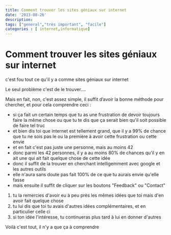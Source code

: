 ```yaml
---
title: Comment trouver les sites géniaux sur internet
date: '2013-08-26'
description: 
tags: ["general","très important", "facile"]
categories : [ internet,informatique]
---
```


# Comment trouver les sites géniaux sur internet

c'est fou tout ce qu'il y a comme sites géniaux sur internet

Le seul problème c'est de le trouver....

Mais en fait, non, c'est assez simple, il suffit d’avoir la bonne méthode pour chercher, et pour cela comprendre ceci :
- si ça fait un certain temps que tu as une frustration de devoir toujours faire la même chose ou que tu te dis que ça serait bien qu'il soit possible de faire tel truc
- et bien dis toi que internet est tellement grand, que il y a 99% de chance que tu ne sois pas le ou la première à avoir cette frustration ou cette envie
- et en fait c'est pas juste une personne, mais au moins 42
- donc parmi les 42 personnes, il y a au moins 80% de chances qu'il y en ait une qui ait fait quelque chose de cette idée
- donc il suffit de la trouver en cherchant intelligemment avec google et les autres outils
- elle n'aura sans doute pas fait 100% de ce que tu aurais envie qu'elle fasse
- mais ensuite il suffit de cliquer sur les boutons "Feedback" ou "Contact" 
 1. tu la remercies d'avoir eu à peu près les mêmes idées que toi mais d'en avoir fait quelque chose
 2. tu lui dis que toi tu avais d'autres idées complémentaires, et en particulier celle ci
 3.  si ton idée l'intéresse, tu continueras plus tard à lui en donner d'autres

Voilà c'est tout, il n'y a que ça à comprendre 